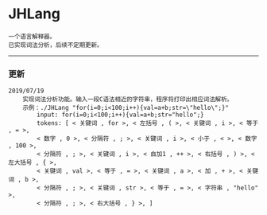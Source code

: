 # JHLang

	一个语言解释器。
	已实现词法分析，后续不定期更新。

----

### 更新
	
	2019/07/19 
		实现词法分析功能。输入一段C语法相近的字符串，程序将打印出相应词法解析。
		示例：./JHLang "for(i=0;i<100;i++){val=a+b;str=\"hello\";}"
			input: for(i=0;i<100;i++){val=a+b;str="hello";}
			tokens: [ < 关键词 , for >, < 左括号 , ( >, < 关键词 , i >, < 等于 , = >, 
			< 数字 , 0 >, < 分隔符 , ; >, < 关键词 , i >, < 小于 , < >, < 数字 , 100 >, 
			< 分隔符 , ; >, < 关键词 , i >, < 自加1 , ++ >, < 右括号 , ) >, < 左大括号 , { >, 
			< 关键词 , val >, < 等于 , = >, < 关键词 , a >, < 加 , + >, < 关键词 , b >, 
			< 分隔符 , ; >, < 关键词 , str >, < 等于 , = >, < 字符串 , "hello" >, 
			< 分隔符 , ; >, < 右大括号 , } >, ]

